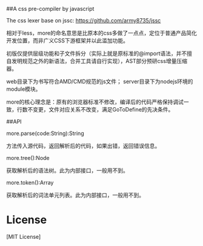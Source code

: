 ##A css pre-compiler by javascript

The css lexer base on jssc: https://github.com/army8735/jssc

相对于less，more的命名意思是比原本的css多做了一点点，定位于普通产品简化开发位置，而非广义CSS下游框架并以此滥加功能。

初版仅提供层级功能和子文件拆分（实际上就是原标准的@import语法，并不擅自发明规范之外的新语法，合并工具请自行实现），AST部分预研css增量压缩器。

web目录下为书写符合AMD/CMD规范的js文件；
server目录下为nodejs环境的module模块。

more的核心理念是：原有的浏览器标准不修改，编译后的代码严格保持调试一致，行数不变更，文件对应关系不改变，满足GoToDefine的先决条件。

##API

more.parse(code:String):String

方法传入源代码，返回解析后的代码，如果出错，返回错误信息。

more.tree():Node

获取解析后的语法树。此为内部接口，一般用不到。

more.token():Array<Token>

获取解析后的词法单元列表。此为内部接口，一般用不到。

# License

[MIT License]